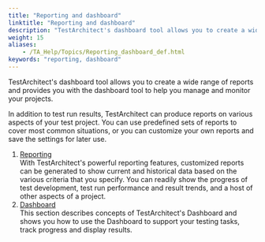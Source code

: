 ```yaml
--- 
title: "Reporting and dashboard"
linktitle: "Reporting and dashboard"
description: "TestArchitect's dashboard tool allows you to create a wide range of reports and provides you with the dashboard tool to help you manage and monitor your projects."
weight: 15
aliases: 
    - /TA_Help/Topics/Reporting_dashboard_def.html
keywords: "reporting, dashboard"
---
```


TestArchitect's dashboard tool allows you to create a wide range of reports and provides you with the dashboard tool to help you manage and monitor your projects.

In addition to test run results, TestArchitect can produce reports on various aspects of your test project. You can use predefined sets of reports to cover most common situations, or you can customize your own reports and save the settings for later use.

1.  [Reporting](/user-guide/reporting-and-dashboard/reporting/)  
With TestArchitect's powerful reporting features, customized reports can be generated to show current and historical data based on the various criteria that you specify. You can readily show the progress of test development, test run performance and result trends, and a host of other aspects of a project.
2.  [Dashboard](/user-guide/reporting-and-dashboard/dashboard/)  
This section describes concepts of TestArchitect's Dashboard and shows you how to use the Dashboard to support your testing tasks, track progress and display results.




